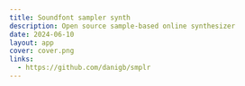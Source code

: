 ```yaml
---
title: Soundfont sampler synth
description: Open source sample-based online synthesizer
date: 2024-06-10
layout: app
cover: cover.png
links:
  - https://github.com/danigb/smplr
---
```


<script setup>

import { onBeforeUnmount, onMounted } from "vue";
import { synthActive } from "#/use";

onMounted(() => synthActive.value = false)
onBeforeUnmount(() => synthActive.value = true)
</script>

<client-only>
<Synth-font class="m-2" />
<MidiKeys >

</MidiKeys>
</client-only>
